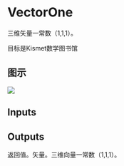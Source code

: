 # VectorOne

三维矢量一常数（1,1,1）。

目标是Kismet数学图书馆

## 图示

![]($-20221218-19580838.png)

## Inputs

## Outputs

返回值。矢量。三维向量一常数（1,1,1）。
